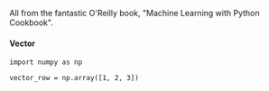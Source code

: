 All from the fantastic O'Reilly book, "Machine Learning with Python Cookbook". 


#### Vector

```
import numpy as np

vector_row = np.array([1, 2, 3])
```
